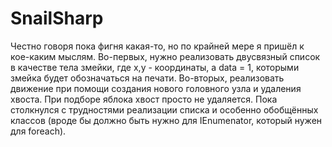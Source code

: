 # SnailSharp
Честно говоря пока фигня какая-то, но по крайней мере я пришёл к кое-каким мыслям. Во-первых, нужно реализовать двусвязный список в качестве тела змейки, где x,y - координаты, а data = 1, которыми змейка будет обозначаться на печати. Во-вторых, реализовать движение при помощи создания нового головного узла и удаления хвоста. При подборе яблока хвост просто не удаляется. Пока столкнулся с трудностями реализации списка и особенно обобщённых классов (вроде бы должно быть нужно для IEnumenator, который нужен для foreach).
